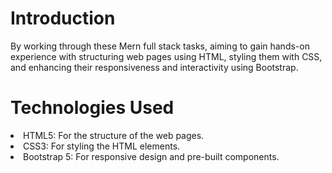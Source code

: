 <h1>Introduction</h1>
<p>
  By working through these Mern full stack tasks, aiming to gain hands-on experience with structuring web pages using HTML, 
  styling them with CSS, and enhancing their responsiveness and interactivity using Bootstrap.</p>
<h1>Technologies Used</h1>
<uli>
<li>HTML5: For the structure of the web pages.</li>
<li>CSS3: For styling the HTML elements.</li>
<li>Bootstrap 5: For responsive design and pre-built components.
</uli></li>
